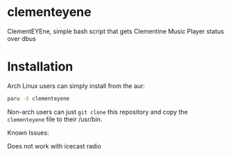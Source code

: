 # clementeyene

ClementEYEne, simple bash script that gets Clementine Music Player status over dbus

# Installation

Arch Linux users can simply install from the aur:
```bash
paru -S clementeyene
```

Non-arch users can just `git clone` this repository and copy the `clementeyene` file to their /usr/bin.


Known Issues:

Does not work with icecast radio

